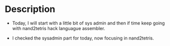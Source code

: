 # Description

- Today, I will start with a little bit of sys admin and then 
  if time keep going with nand2tetris hack languague assembler.

- I checked the sysadmin part for today, now focusing in nand2tetris.
